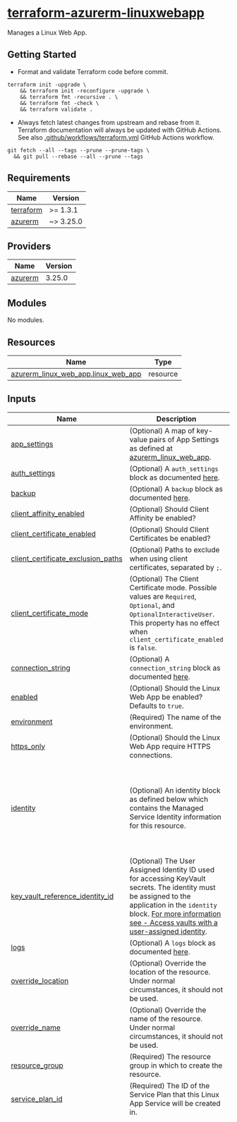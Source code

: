 # [terraform-azurerm-linuxwebapp][1]

Manages a Linux Web App.

## Getting Started

- Format and validate Terraform code before commit.

```shell
terraform init -upgrade \
    && terraform init -reconfigure -upgrade \
    && terraform fmt -recursive . \
    && terraform fmt -check \
    && terraform validate .
```

- Always fetch latest changes from upstream and rebase from it. Terraform documentation will always be updated with GitHub Actions. See also [.github/workflows/terraform.yml](.github/workflows/terraform.yml) GitHub Actions workflow.

```shell
git fetch --all --tags --prune --prune-tags \
  && git pull --rebase --all --prune --tags
```

<!-- BEGIN_TF_DOCS -->
## Requirements

| Name | Version |
|------|---------|
| <a name="requirement_terraform"></a> [terraform](#requirement\_terraform) | >= 1.3.1 |
| <a name="requirement_azurerm"></a> [azurerm](#requirement\_azurerm) | ~> 3.25.0 |

## Providers

| Name | Version |
|------|---------|
| <a name="provider_azurerm"></a> [azurerm](#provider\_azurerm) | 3.25.0 |

## Modules

No modules.

## Resources

| Name | Type |
|------|------|
| [azurerm_linux_web_app.linux_web_app](https://registry.terraform.io/providers/hashicorp/azurerm/latest/docs/resources/linux_web_app) | resource |

## Inputs

| Name | Description | Type | Default | Required |
|------|-------------|------|---------|:--------:|
| <a name="input_app_settings"></a> [app\_settings](#input\_app\_settings) | (Optional) A map of key-value pairs of App Settings as defined at [azurerm\_linux\_web\_app](https://registry.terraform.io/providers/hashicorp/azurerm/latest/docs/resources/linux_web_app). | `map(any)` | `{}` | no |
| <a name="input_auth_settings"></a> [auth\_settings](#input\_auth\_settings) | (Optional) A `auth_settings` block as documented [here](https://registry.terraform.io/providers/hashicorp/azurerm/latest/docs/resources/linux_web_app). | `map(any)` | `{}` | no |
| <a name="input_backup"></a> [backup](#input\_backup) | (Optional) A `backup` block as documented [here](https://registry.terraform.io/providers/hashicorp/azurerm/latest/docs/resources/linux_web_app). | `map(any)` | `{}` | no |
| <a name="input_client_affinity_enabled"></a> [client\_affinity\_enabled](#input\_client\_affinity\_enabled) | (Optional) Should Client Affinity be enabled? | `bool` | `false` | no |
| <a name="input_client_certificate_enabled"></a> [client\_certificate\_enabled](#input\_client\_certificate\_enabled) | (Optional) Should Client Certificates be enabled? | `bool` | `false` | no |
| <a name="input_client_certificate_exclusion_paths"></a> [client\_certificate\_exclusion\_paths](#input\_client\_certificate\_exclusion\_paths) | (Optional) Paths to exclude when using client certificates, separated by `;`. | `string` | `null` | no |
| <a name="input_client_certificate_mode"></a> [client\_certificate\_mode](#input\_client\_certificate\_mode) | (Optional) The Client Certificate mode. Possible values are `Required`, `Optional`, and `OptionalInteractiveUser`. This property has no effect when `client_certificate_enabled` is `false`. | `string` | `null` | no |
| <a name="input_connection_string"></a> [connection\_string](#input\_connection\_string) | (Optional) A `connection_string` block as documented [here](https://registry.terraform.io/providers/hashicorp/azurerm/latest/docs/resources/linux_web_app). | `map(any)` | `{}` | no |
| <a name="input_enabled"></a> [enabled](#input\_enabled) | (Optional) Should the Linux Web App be enabled? Defaults to `true`. | `bool` | `true` | no |
| <a name="input_environment"></a> [environment](#input\_environment) | (Required) The name of the environment. | `string` | n/a | yes |
| <a name="input_https_only"></a> [https\_only](#input\_https\_only) | (Optional) Should the Linux Web App require HTTPS connections. | `bool` | `false` | no |
| <a name="input_identity"></a> [identity](#input\_identity) | (Optional) An identity block as defined below which contains the Managed Service Identity information for this resource. | <pre>object(<br>    {<br>      type         = string                 # (Required) Specifies the type of Managed Service Identity that should be configured on this resource. Possible values are `SystemAssigned`, `UserAssigned` and `SystemAssigned, UserAssigned` (to enable both).<br>      identity_ids = optional(list(string)) # (Optional) A list of User Assigned Managed Identity IDs to be assigned to this resource.<br>    }<br>  )</pre> | <pre>{<br>  "type": "SystemAssigned"<br>}</pre> | no |
| <a name="input_key_vault_reference_identity_id"></a> [key\_vault\_reference\_identity\_id](#input\_key\_vault\_reference\_identity\_id) | (Optional) The User Assigned Identity ID used for accessing KeyVault secrets. The identity must be assigned to the application in the `identity` block. [For more information see - Access vaults with a user-assigned identity](https://docs.microsoft.com/azure/app-service/app-service-key-vault-references#access-vaults-with-a-user-assigned-identity). | `string` | `null` | no |
| <a name="input_logs"></a> [logs](#input\_logs) | (Optional) A `logs` block as documented [here](https://registry.terraform.io/providers/hashicorp/azurerm/latest/docs/resources/linux_web_app). | `map(any)` | `{}` | no |
| <a name="input_override_location"></a> [override\_location](#input\_override\_location) | (Optional) Override the location of the resource. Under normal circumstances, it should not be used. | `string` | `null` | no |
| <a name="input_override_name"></a> [override\_name](#input\_override\_name) | (Optional) Override the name of the resource. Under normal circumstances, it should not be used. | `string` | `null` | no |
| <a name="input_resource_group"></a> [resource\_group](#input\_resource\_group) | (Required) The resource group in which to create the resource. | `any` | n/a | yes |
| <a name="input_service_plan_id"></a> [service\_plan\_id](#input\_service\_plan\_id) | (Required) The ID of the Service Plan that this Linux App Service will be created in. | `string` | n/a | yes |
| <a name="input_site_config"></a> [site\_config](#input\_site\_config) | (Optional) A `site_config` block as documented [here](https://registry.terraform.io/providers/hashicorp/azurerm/latest/docs/resources/linux_web_app). | <pre>object(<br>    {<br>      always_on             = optional(bool)   # (Optional) If this Linux Web App is Always On enabled. Defaults to `true`. Note: `always_on` must be explicitly set to `false` when using `Free`, `F1`, `D1`, or `Shared` Service Plans.<br>      api_definition_url    = optional(string) # (Optional) The URL to the API Definition for this Linux Web App.<br>      api_management_api_id = optional(string) # (Optional) The API Management API ID this Linux Web App is associated with.<br>      app_command_line      = optional(string) # (Optional) The App command line to launch.<br><br>      application_stack = optional(object({<br>        docker_image        = optional(string) # (Optional) The Docker image reference, including repository host as needed.<br>        docker_image_tag    = optional(string) # (Optional) The image Tag to use. e.g. `latest`.<br>        dotnet_version      = optional(string) # (Optional) The version of .NET to use. Possible values include `3.1`, `5.0`, and `6.0`.<br>        java_server         = optional(string) # (Optional) The Java server type. Possible values include `JAVA`, `TOMCAT`, and `JBOSSEAP`. Note: `JBOSSEAP` requires a Premium Service Plan SKU to be a valid option.<br>        java_server_version = optional(string) # (Optional) The Version of the `java_server` to use.<br>        java_version        = optional(string) # (Optional) The Version of Java to use. Supported versions of Java vary depending on the `java_server` and `java_server_version`, as well as security and fixes to major versions. Please see Azure documentation for the latest information. Note: The valid version combinations for `java_version`, `java_server` and `java_server_version` can be checked from the command line via `az webapp list-runtimes --linux`.<br>        node_version        = optional(string) # (Optional) The version of Node to run. Possible values include `12-lts`, `14-lts`, and `16-lts`. This property conflicts with `java_version`. Note: 10.x versions have been/are being deprecated so may cease to work for new resources in the future and may be removed from the provider.<br>        php_version         = optional(string) # (Optional) The version of PHP to run. Possible values include `7.4`, and `8.0`. Note: versions `5.6` and `7.2` are deprecated and will be removed from the provider in a future version.<br>        python_version      = optional(string) # (Optional) The version of Python to run. Possible values include `3.7`, `3.8`, `3.9` and `3.10`.<br>        ruby_version        = optional(string) # (Optional) Te version of Ruby to run. Possible values include `2.6` and `2.7`.<br>      }))                                      # (Optional) A `application_stack` block as defined above.<br><br>      auto_heal_enabled = optional(bool) # (Optional) Should Auto heal rules be enabled? Required with `auto_heal_setting`.<br><br>      auto_heal_setting = optional(object({<br>        action = optional(object({<br>          action_type                    = string           # (Required) Predefined action to be taken to an Auto Heal trigger. Possible values include: `Recycle`.<br>          minimum_process_execution_time = optional(string) # (Optional) The minimum amount of time in `hh:mm:ss` the Linux Web App must have been running before the defined action will be run in the event of a trigger.<br>        }))                                                 # (Optional) A `action` block as defined above.<br>        trigger = optional(object(<br>          {<br>            requests = optional(object(<br>              {<br>                count    = number # (Required) The number of requests in the specified `interval` to trigger this rule.<br>                interval = string # (Required) The interval in `hh:mm:ss`.<br>              }<br>            )) # (Optional) A requests block as defined above.<br>            slow_request = optional(list(<br>              object(<br>                {<br>                  count      = number           # (Required) The number of Slow Requests in the time `interval` to trigger this rule.<br>                  interval   = string           # (Required) The time interval in the form `hh:mm:ss`.<br>                  time_taken = string           # (Required) The threshold of time passed to qualify as a Slow Request in `hh:mm:ss`.<br>                  path       = optional(string) # (Optional) The path for which this slow request rule applies.<br>                }<br>              )<br>            )) # (Optional) One or more slow_request blocks as defined above.<br>            status_code = optional(list(<br>              object(<br>                {<br>                  count             = number           # (Required) The number of occurrences of the defined `status_code` in the specified `interval` on which to trigger this rule.<br>                  interval          = string           # (Required) The time interval in the form `hh:mm:ss`.<br>                  status_code_range = string           # (Required) The status code for this rule, accepts single status codes and status code ranges. e.g. `500` or `400-499`. Possible values are integers between `101` and `599`.<br>                  path              = optional(string) # (Optional) The path to which this rule status code applies.<br>                  sub_status        = optional(string) # (Optional) The Request Sub Status of the Status Code.<br>                  win32_status      = optional(string) # (Optional) The Win32 Status Code of the Request.<br>                }<br>              )<br>            )) # (Optional) One or more status_code blocks as defined above.<br>          }<br>        )) # (Optional) A `trigger` block as defined above.<br>      }))  # (Optional) A `auto_heal_setting` block as defined above. Required with `auto_heal`.<br><br>      container_registry_managed_identity_client_id = optional(string) # (Optional) The Client ID of the Managed Service Identity to use for connections to the Azure Container Registry.<br>      container_registry_use_managed_identity       = optional(string) # (Optional) Should connections for Azure Container Registry use Managed Identity.<br><br>      cors = optional(object({<br>        allowed_origins     = list(string)   # (Required) Specifies a list of origins that should be allowed to make cross-origin calls.<br>        support_credentials = optional(bool) # (Optional) Whether CORS requests with credentials are allowed. Defaults to `false`.<br>      }))                                    # (Optional) A `cors` block as defined above.<br><br>      default_documents                 = optional(list(string)) # (Optional) Specifies a list of Default Documents for the Linux Web App.<br>      ftps_state                        = optional(string)       # (Optional) The State of FTP / FTPS service. Possible values include `AllAllowed`, `FtpsOnly`, and `Disabled`. Note: Azure defaults this value to `AllAllowed`, however, in the interests of security Terraform will default this to `Disabled` to ensure the user makes a conscious choice to enable it.<br>      health_check_path                 = optional(string)       # (Optional) The path to the Health Check.<br>      health_check_eviction_time_in_min = optional(number)       # (Optional) The amount of time in minutes that a node can be unhealthy before being removed from the load balancer. Possible values are between `2` and `10`. Only valid in conjunction with `health_check_path`.<br>      http2_enabled                     = optional(bool)         # (Optional) Should the HTTP2 be enabled?<br>      #     # ip_restriction                    = optional([object{<br>      #     # }])       # (Optional) One or more `ip_restriction` blocks as defined above.<br>      #     load_balancing_mode      = optional(string) # (Optional) The Site load balancing. Possible values include: `WeightedRoundRobin`, `LeastRequests`, `LeastResponseTime`, `WeightedTotalTraffic`, `RequestHash`, `PerSiteRoundRobin`. Defaults to `LeastRequests` if omitted.<br>      #     local_mysql_enabled      = optional(bool)   # (Optional) Use Local MySQL. Defaults to `false`.<br>      #     managed_pipeline_mode    = optional(string) # (Optional) Managed pipeline mode. Possible values include `Integrated`, and `Classic`.<br>      #     minimum_tls_version      = optional(string) # (Optional) The configures the minimum version of TLS required for SSL requests. Possible values include: `1.0`, `1.1`, and  `1.2`. Defaults to `1.2`.<br>      #     remote_debugging         = optional(bool)   # (Optional) Should Remote Debugging be enabled? Defaults to `false`.<br>      #     remote_debugging_version = optional(string) # (Optional) The Remote Debugging Version. Possible values include `VS2017` and `VS2019`<br>      #     # scm_ip_restriction                = optional([object{<br>      #     # }])       # (Optional) One or more `scm_ip_restriction` blocks as defined above.<br>      #     scm_minimum_tls_version     = optional(string) # (Optional) The configures the minimum version of TLS required for SSL requests to the SCM site Possible values include: `1.0`, `1.1`, and  `1.2`. Defaults to `1.2`.<br>      #     scm_use_main_ip_restriction = optional(bool)   # (Optional) Should the Linux Web App `ip_restriction` configuration be used for the SCM also.<br>      #     use_32_bit_worker           = optional(bool)   # (Optional) Should the Linux Web App use a 32-bit worker? Defaults to `true`.<br>      #     vnet_route_all_enabled      = optional(bool)   # (Optional) Should all outbound traffic have NAT Gateways, Network Security Groups and User Defined Routes applied? Defaults to `false`.<br>      #     websockets_enabled          = optional(bool)   # (Optional) Should Web Sockets be enabled? Defaults to `false`.<br>      #     worker_count                = optional(number) # (Optional) The number of Workers for this Linux App Service.<br>    }<br>  )</pre> | <pre>{<br>  "always_on": true,<br>  "api_definition_url": null,<br>  "api_management_api_id": null,<br>  "app_command_line": null,<br>  "application_stack": {<br>    "docker_image_tag": "latest"<br>  },<br>  "auto_heal_enabled": false,<br>  "auto_heal_setting": {},<br>  "container_registry_managed_identity_client_id": null,<br>  "container_registry_use_managed_identity": null,<br>  "cors": {<br>    "allowed_origins": [],<br>    "support_credentials": false<br>  },<br>  "default_documents": [],<br>  "ftps_state": null,<br>  "health_check_eviction_time_in_min": null,<br>  "health_check_path": null,<br>  "http2_enabled": false<br>}</pre> | no |
| <a name="input_sticky_settings"></a> [sticky\_settings](#input\_sticky\_settings) | (Optional) A `sticky_settings` block as documented [here](https://registry.terraform.io/providers/hashicorp/azurerm/latest/docs/resources/linux_web_app). | `map(any)` | `{}` | no |
| <a name="input_storage_account"></a> [storage\_account](#input\_storage\_account) | (Optional) A `storage_account` block as documented [here](https://registry.terraform.io/providers/hashicorp/azurerm/latest/docs/resources/linux_web_app). | `map(any)` | `{}` | no |
| <a name="input_system_name"></a> [system\_name](#input\_system\_name) | (Required) The systen name which should be used for this resource. Changing this forces a new resource to be created. | `string` | n/a | yes |
| <a name="input_tags"></a> [tags](#input\_tags) | (Optional) A mapping of tags to assign to the resource. | `map(string)` | `{}` | no |
| <a name="input_virtual_network_subnet_id"></a> [virtual\_network\_subnet\_id](#input\_virtual\_network\_subnet\_id) | (Optional) The subnet id which will be used by this Web App for [regional virtual network integration](https://docs.microsoft.com/en-us/azure/app-service/overview-vnet-integration#regional-virtual-network-integration). | `string` | `null` | no |
| <a name="input_zip_deploy_file"></a> [zip\_deploy\_file](#input\_zip\_deploy\_file) | (Optional) The local path and filename of the Zip packaged application to deploy to this Linux Web App. | `string` | `null` | no |

## Outputs

| Name | Description |
|------|-------------|
| <a name="output_azurerm_linux_web_app"></a> [azurerm\_linux\_web\_app](#output\_azurerm\_linux\_web\_app) | The Azure Linux Web App resource. |
<!-- END_TF_DOCS -->

[1]: https://registry.terraform.io/providers/hashicorp/azurerm/latest/docs/resources/linux_web_app
